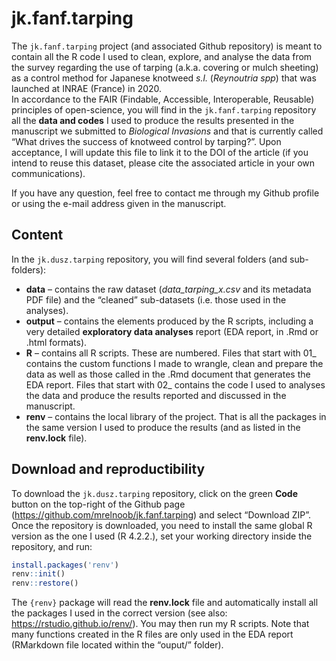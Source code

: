 
<!-- README.md is generated from README.Rmd. Please edit that file -->

# jk.fanf.tarping

<!-- badges: start -->
<!-- badges: end -->

The `jk.fanf.tarping` project (and associated Github repository) is
meant to contain all the R code I used to clean, explore, and analyse
the data from the survey regarding the use of tarping (a.k.a. covering
or mulch sheeting) as a control method for Japanese knotweed *s.l.*
(*Reynoutria spp*) that was launched at INRAE (France) in 2020.  
In accordance to the FAIR (Findable, Accessible, Interoperable,
Reusable) principles of open-science, you will find in the
`jk.fanf.tarping` repository all the **data and codes** I used to
produce the results presented in the manuscript we submitted to
*Biological Invasions* and that is currently called “What drives the
success of knotweed control by tarping?”. Upon acceptance, I will update
this file to link it to the DOI of the article (if you intend to reuse
this dataset, please cite the associated article in your own
communications).

If you have any question, feel free to contact me through my Github
profile or using the e-mail address given in the manuscript.

## Content

In the `jk.dusz.tarping` repository, you will find several folders (and
sub-folders):

- **data** – contains the raw dataset (*data_tarping_x.csv* and its
  metadata PDF file) and the “cleaned” sub-datasets (i.e. those used in
  the analyses).
- **output** – contains the elements produced by the R scripts,
  including a very detailed **exploratory data analyses** report (EDA
  report, in .Rmd or .html formats).
- **R** – contains all R scripts. These are numbered. Files that start
  with 01\_ contains the custom functions I made to wrangle, clean and
  prepare the data as well as those called in the .Rmd document that
  generates the EDA report. Files that start with 02\_ contains the code
  I used to analyses the data and produce the results reported and
  discussed in the manuscript.
- **renv** – contains the local library of the project. That is all the
  packages in the same version I used to produce the results (and as
  listed in the **renv.lock** file).

## Download and reproductibility

To download the `jk.dusz.tarping` repository, click on the green
**Code** button on the top-right of the Github page
(<https://github.com/mrelnoob/jk.fanf.tarping>) and select “Download
ZIP”. Once the repository is downloaded, you need to install the same
global R version as the one I used (R 4.2.2.), set your working
directory inside the repository, and run:

``` r
install.packages('renv')
renv::init()
renv::restore()
```

The `{renv}` package will read the **renv.lock** file and automatically
install all the packages I used in the correct version (see also:
<https://rstudio.github.io/renv/>). You may then run my R scripts. Note
that many functions created in the R files are only used in the EDA
report (RMarkdown file located within the “ouput/” folder).
